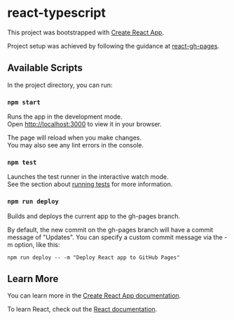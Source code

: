 # react-typescript

This project was bootstrapped with [Create React App](https://github.com/facebook/create-react-app).

Project setup was achieved by following the guidance at [react-gh-pages](https://github.com/gitname/react-gh-pages).

## Available Scripts

In the project directory, you can run:

### `npm start`

Runs the app in the development mode.\
Open [http://localhost:3000](http://localhost:3000) to view it in your browser.

The page will reload when you make changes.\
You may also see any lint errors in the console.

### `npm test`

Launches the test runner in the interactive watch mode.\
See the section about [running tests](https://facebook.github.io/create-react-app/docs/running-tests) for more information.

### `npm run deploy`

Builds and deploys the current app to the gh-pages branch.

By default, the new commit on the gh-pages branch will have a commit message of "Updates". You can specify a custom commit message via the -m option, like this:

`npm run deploy -- -m "Deploy React app to GitHub Pages"`

## Learn More

You can learn more in the [Create React App documentation](https://facebook.github.io/create-react-app/docs/getting-started).

To learn React, check out the [React documentation](https://reactjs.org/).
